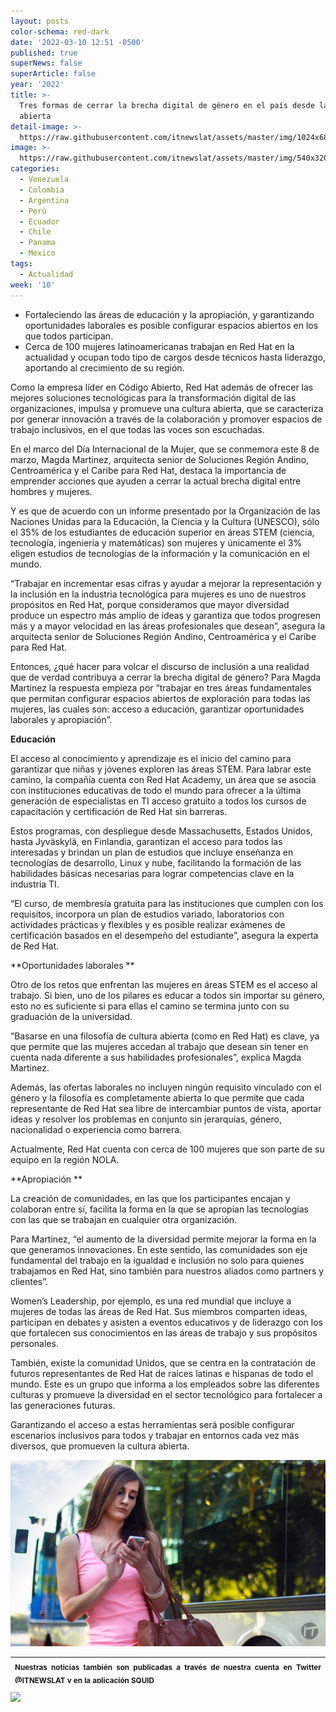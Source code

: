 ```yaml
---
layout: posts
color-schema: red-dark
date: '2022-03-10 12:51 -0500'
published: true
superNews: false
superArticle: false
year: '2022'
title: >-
  Tres formas de cerrar la brecha digital de género en el país desde la cultura
  abierta
detail-image: >-
  https://raw.githubusercontent.com/itnewslat/assets/master/img/1024x680/Mujer-celular-g.jpg
image: >-
  https://raw.githubusercontent.com/itnewslat/assets/master/img/540x320/Mujer-celular-p.jpg
categories:
  - Venezuela
  - Colombia
  - Argentina
  - Perú
  - Ecuador
  - Chile
  - Panama
  - Mexico
tags:
  - Actualidad
week: '10'
---
```

- Fortaleciendo las áreas de educación y la apropiación, y garantizando oportunidades laborales es posible configurar espacios abiertos en los que todos participan. 
- Cerca de 100 mujeres latinoamericanas trabajan en Red Hat en la actualidad y ocupan todo tipo de cargos desde técnicos hasta liderazgo, aportando al crecimiento de su región.

Como la empresa líder en Código Abierto, Red Hat además de ofrecer las mejores soluciones tecnológicas para la transformación digital de las organizaciones, impulsa y promueve una cultura abierta, que se caracteriza por generar innovación a través de la colaboración y promover espacios de trabajo inclusivos, en el que todas las voces son escuchadas.

En el marco del Día Internacional de la Mujer, que se conmemora este 8 de marzo, Magda Martinez, arquitecta senior de Soluciones Región Andino, Centroamérica y el Caribe para Red Hat, destaca la importancia de emprender acciones que ayuden a cerrar la actual  brecha digital entre hombres y mujeres. 

Y es que de acuerdo con un informe presentado por la Organización de las Naciones Unidas para la Educación, la Ciencia y la Cultura (UNESCO), sólo el 35% de los estudiantes de educación superior en áreas STEM (ciencia, tecnología, ingeniería y matemáticas) son mujeres y únicamente el 3% eligen estudios de tecnologías de la información y la comunicación  en el mundo.

“Trabajar en incrementar esas cifras y ayudar a mejorar la representación y la inclusión en la industria tecnológica para mujeres es uno de nuestros propósitos en Red Hat, porque consideramos que mayor diversidad produce un espectro más amplio de ideas y garantiza que todos progresen más y a mayor velocidad en las áreas profesionales que desean”, asegura la arquitecta senior de Soluciones Región Andino, Centroamérica y el Caribe para Red Hat. 

Entonces, ¿qué hacer para volcar el discurso de inclusión a una realidad que de verdad contribuya a cerrar la brecha digital de género? Para Magda Martinez la respuesta empieza por “trabajar en tres áreas fundamentales que permitan configurar espacios abiertos de exploración para todas las mujeres, las cuales son: acceso a educación, garantizar oportunidades laborales y apropiación”. 
 
**Educación**

El acceso al conocimiento y aprendizaje es el inicio del camino para garantizar que niñas y jóvenes exploren las áreas STEM. Para  labrar este camino, la compañía cuenta con Red Hat Academy, un área que se asocia con instituciones educativas de todo el mundo para ofrecer a la última generación de especialistas en TI acceso gratuito a todos los cursos de capacitación y certificación de Red Hat sin barreras.

Estos programas, con despliegue desde Massachusetts, Estados Unidos, hasta Jyväskylä, en Finlandia, garantizan el acceso para todos las interesadas y brindan un plan de estudios que incluye enseñanza en tecnologías de desarrollo, Linux y nube, facilitando la formación de las habilidades básicas necesarias para lograr competencias clave en la industria TI.

“El curso, de membresía gratuita para las instituciones que cumplen con los requisitos, incorpora un plan de estudios variado, laboratorios con actividades prácticas y flexibles y es posible realizar exámenes de certificación basados en el desempeño del estudiante”, asegura la experta de Red Hat.

**Oportunidades laborales **

Otro de los retos que enfrentan las mujeres en áreas STEM es el acceso al trabajo. Si bien, uno de los pilares es educar a todos sin importar su género, esto no es suficiente si para ellas el camino se termina junto con su graduación de la universidad. 

“Basarse en una filosofía de cultura abierta (como en Red Hat) es clave, ya que permite que las mujeres accedan al trabajo que desean sin tener en cuenta nada diferente a sus habilidades profesionales”, explica Magda Martinez.

Además, las ofertas laborales no incluyen ningún requisito vinculado con el género y la filosofía es completamente abierta lo que permite que cada representante de Red Hat sea libre de intercambiar puntos de vista, aportar ideas y resolver los problemas en conjunto sin jerarquías, género, nacionalidad o experiencia como barrera. 

Actualmente, Red Hat cuenta con cerca de 100 mujeres que son parte de su equipo en la región NOLA. 

**Apropiación **

La creación de comunidades, en las que los participantes encajan y colaboran entre sí, facilita la forma en la que se apropian las tecnologías con las que se trabajan en cualquier otra organización. 

Para Martinez, “el aumento de la diversidad permite mejorar la forma en la que generamos innovaciones. En este sentido, las comunidades son eje fundamental del trabajo en la igualdad e inclusión no solo para quienes trabajamos en Red Hat, sino también para nuestros aliados como partners y clientes”.

Women’s Leadership, por ejemplo, es una red mundial que incluye a mujeres de todas las áreas de Red Hat. Sus miembros comparten ideas, participan en debates y asisten a eventos educativos y de liderazgo con los que fortalecen sus conocimientos en las áreas de trabajo y sus propósitos personales. 

También, existe la comunidad Unidos, que se centra en la contratación de futuros representantes de Red Hat de raíces latinas e hispanas de todo el mundo. Este es un grupo que informa a los empleados sobre las diferentes culturas y promueve la diversidad en el sector tecnológico para fortalecer a las generaciones futuras.

Garantizando el acceso a estas herramientas será posible configurar escenarios inclusivos para todos y trabajar en entornos cada vez más diversos, que promueven la cultura abierta. 

![](https://raw.githubusercontent.com/itnewslat/assets/master/img/540x320/Mujer-celular-p.jpg)

<table style="height: 42px;" width="569">
<tbody>
<tr>
<td style="text-align: justify;"><sub><strong>Nuestras noticias también son publicadas a través de nuestra cuenta en Twitter <a href="https://twitter.com/itnewslat?lang=es">@ITNEWSLAT</a> y en la aplicación <a href="https://squidapp.co/en/">SQUID</a></strong></sub></td>
</tr>
</tbody>
</table>

<img src="https://tracker.metricool.com/c3po.jpg?hash=56f88a41e39ab42c063cc51676587a04"/>
